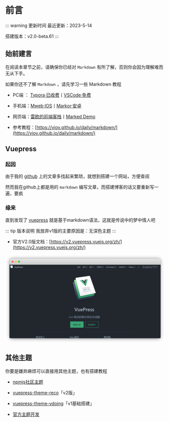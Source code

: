 
# 前言

::: warning 更新时间
最近更新：2023-5-14

搭建版本：v2.0-beta.61
:::


## 始前建言

在阅读本章节之前，请确保你已经对 `Markdown` 有所了解，否则你会因为理解难而无从下手。

如果你还不了解 `Markdown` ，请先学习一些 Markdown 教程

* PC端 ： [Typora·已收费](https://typoraio.cn/)丨[VSCode·免费](../VSCode/README.md)

* 手机端：[Mweb·IOS](https://zh.mweb.im/)丨[Markor·安卓](https://github.com/gsantner/markor/releases)

* 网页端：[雷欧的前端客栈](https://www.xkboke.com/web-inn/onlineTool/markdown-online.html)丨[Marked Demo](https://marked.js.org/demo/)

* 参考教程：[https://yiov.github.io/daily/markdown/](https://yiov.github.io/daily/markdown/)


## Vuepress


### 起因

由于我的 [github](https://github.com/Yiov/notes) 上的文章多找起来繁琐，就想到搭建一个网站，方便查阅
  
然而我在github上都是用的 `markdown` 编写文章，而搭建博客的话又要重新写一遍，要疯


### 缘来

直到发现了 [vuepress](https://github.com/vuepress/vuepress-next) <Badge type="warning" text="v2.0" vertical="top" /> 就是基于markdown语法，这就是传说中的梦中情人吧

::: tip 版本说明
我放弃v1版的主要原因是：无深色主题
:::


* 官方V2.0版文档：[https://v2.vuepress.vuejs.org/zh/](https://v2.vuepress.vuejs.org/zh/)


![](./vuepress-01.png)



## 其他主题

你要是嫌弃麻烦可以直接用其他主题，也有搭建教程

* [npmjs社区主题](https://www.npmjs.com/search?q=keywords:vuepress-theme)

* [vuepress-theme-reco](http://v2.vuepress-reco.recoluan.com/)「v2版」

* [vuepress-theme-vdoing](https://doc.xugaoyi.com/)「v1基础搭建」

* [官方主题开发](https://v2.vuepress.vuejs.org/zh/advanced/theme.html)

